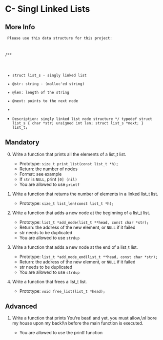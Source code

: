 # C- Singl Linked Lists

## More Info

<code> Please use this data structure for this project:

/**
 * struct list_s - singly linked list
 * @str: string - (malloc'ed string)
 * @len: length of the string
 * @next: points to the next node
 *
 * Description: singly linked list node structure
 */
typedef struct list_s
{
    char *str;
    unsigned int len;
    struct list_s *next;
} list_t; </code>


## Mandatory

0. Write a function that prints all the elements of a list_t list.

	- Prototype: `size_t print_list(const list_t *h);`
	- Return: the number of nodes
	- Format: see example
	- If `str` is `NULL`, print `[0] (nil)`
	- You are allowed to use `printf`

1. Write a function that returns the number of elements in a linked list_t list.

	- Prototype: `size_t list_len(const list_t *h);`

2. Write a function that adds a new node at the beginning of a list_t list.

	- Prototype: `list_t *add_node(list_t **head, const char *str);`
	- Return: the address of the new element, or `NULL` if it failed
	- str needs to be duplicated
	- You are allowed to use `strdup`

3. Write a function that adds a new node at the end of a list_t list.

	- Prototype: `list_t *add_node_end(list_t **head, const char *str);`
	- Return: the address of the new element, or `NULL` if it failed
	- str needs to be duplicated
	- You are allowed to use `strdup`

4. Write a function that frees a list_t list.

	- Prototype: `void free_list(list_t *head);`


## Advanced

1. Write a function that prints You're beat! and yet, you must allow,\nI bore my house upon my back!\n before the main function is executed.

	- You are allowed to use the printf function
